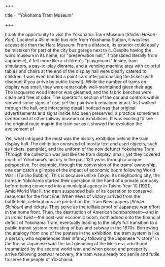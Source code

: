 +++

title = "Yokohama Tram Museum"

+++

I took the opportunity to visit the Yokohama Tram Museum (*Shiden Hoson-Kan*). Located a 45-minute bus ride from Yokohama Station, it was less accessible than the Hara Museum. From a distance, its exterior could easily be mistaken for part of the city bus garage next to it. Despite having the word museum in its name, (or "preservation hall,” if translated literally from Japanese), it felt more like a children's "playground." Inside, tram simulators, a pay-to-play diorama, and a vending machine area with colorful tables and chairs at the end of the display hall were clearly catered to children. I was even handed a point card after purchasing the ticket (with discount if you arrive by public transit). While the number of trams on display was small, they were remarkably well-maintained given their age. The lacquered wood interior was gleamed, and the fabric benches were clean and free of odor. The operator's section of the car and controls within showed some signs of use, yet the paintwork remained intact. As I walked through the hall, one interesting detail I noticed was that original advertisements and signs inside had been preserved, a practice sometimes overlooked at other railway museum or exhibitions. It was exciting to see the original route map in the train car as it showed the evolution the evolvement of 

Yet, what intrigued the most was the history exhibition behind the train display hall. The exhibition consisted of mostly text and used objects, such as tickets, pamphlet, and the uniform of the now defunct Yokohama Tram. Through the collection was just like the tram display, small, yet they covered much of Yokohama’s history in the past 120 years through a unique perspective. For example, through the conversion of the trams’ ownership, one can catch a glimpse of the impact of economic boom following World War I (Taisho Bubble). This is because unlike Tokyo, its neighboring city, the trams in Yokohama started their operation in the hand of a private company before being converted into a municipal agency in Taisho Year 10 (1921). Amid World War II, the tram suspended bulk of its operation to conserve resources for the front line. When news of victory arrived from the battlefield, celebrations are printed on the Tram Newspapers (*Shiden Shinbun*) and tickets. They serve as the telltale proof of Japanese war effort in the home front. Then, the destruction of American bombardment—and in an ironic twist—the post-war economic boom, both added onto the financial deficit of Yokohama Tram, eventually leading to the city’s full transition to a public transit system consisting of bus and subway in the 1970s. Borrowing the analogy from one of the posters in the exhibition, the tram system is like a person, who experiences their infancy following the Japanese “victory” in the Russo-Japanese war: the last gleaming of the Meiji era, adulthood traumatized by the second world war, and when peace and prosperity arrive following postwar recovery, the tram was already too senile and futile to serve the people of Yokohama.